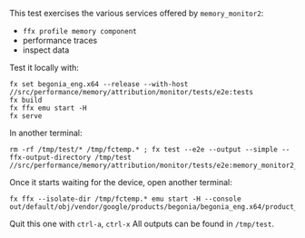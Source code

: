 This test exercises the various services offered by `memory_monitor2`:
- `ffx profile memory component`
- performance traces
- inspect data

Test it locally with:

```
fx set begonia_eng.x64 --release --with-host //src/performance/memory/attribution/monitor/tests/e2e:tests
fx build
fx ffx emu start -H
fx serve
```

In another terminal:

```
rm -rf /tmp/test/* /tmp/fctemp.* ; fx test --e2e --output --simple --ffx-output-directory /tmp/test //src/performance/memory/attribution/monitor/tests/e2e:memory_monitor2_e2e_test
```

Once it starts waiting for the device, open another terminal:

```
fx ffx --isolate-dir /tmp/fctemp.* emu start -H --console out/default/obj/vendor/google/products/begonia/begonia_eng.x64/product_bundle
```

Quit this one with `ctrl-a`, `ctrl-x`
All outputs can be found in `/tmp/test`.
